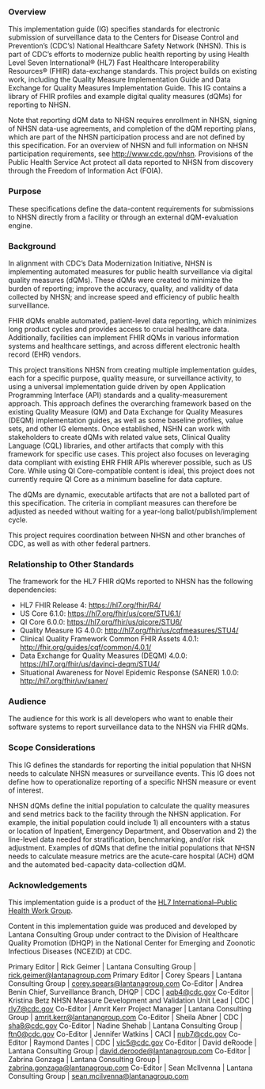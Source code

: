 ### Overview
This implementation guide (IG) specifies standards for electronic submission of surveillance data to the Centers for Disease Control and Prevention’s (CDC’s) National Healthcare Safety Network (NHSN). This is part of CDC’s efforts to modernize public health reporting by using Health Level Seven International® (HL7) Fast Healthcare Interoperability Resources® (FHIR) data-exchange standards. This project builds on existing work, including the Quality Measure Implementation Guide and Data Exchange for Quality Measures Implementation Guide. This IG contains a library of FHIR profiles and example digital quality measures (dQMs) for reporting to NHSN. 

Note that reporting dQM data to NHSN requires enrollment in NHSN, signing of NHSN data-use agreements, and completion of the dQM reporting plans, which are part of the NHSN participation process and are not defined by this specification. For an overview of NHSN and full information on NHSN participation requirements, see http://www.cdc.gov/nhsn. Provisions of the Public Health Service Act protect all data reported to NHSN from discovery through the Freedom of Information Act (FOIA). 

### Purpose ###
These specifications define the data-content requirements for submissions to NHSN directly from a facility or through an external dQM-evaluation engine.  
### Background ###
In alignment with CDC’s Data Modernization Initiative, NHSN is implementing automated measures for public health surveillance via digital quality measures (dQMs). These dQMs were created to minimize the burden of reporting; improve the accuracy, quality, and validity of data collected by NHSN; and increase speed and efficiency of public health surveillance.  

FHIR dQMs enable automated, patient-level data reporting, which minimizes long product cycles and provides access to crucial healthcare data. Additionally, facilities can implement FHIR dQMs in various information systems and healthcare settings, and across different electronic health record (EHR) vendors. 

This project transitions NHSN from creating multiple implementation guides, each for a specific purpose, quality measure, or surveillance activity, to using a universal implementation guide driven by open Application Programming Interface (API) standards and a quality-measurement approach. This approach defines the overarching framework based on the existing Quality Measure (QM) and Data Exchange for Quality Measures (DEQM) implementation guides, as well as some baseline profiles, value sets, and other IG elements. Once established, NSHN can work with stakeholders to create dQMs with related value sets, Clinical Quality Language (CQL) libraries, and other artifacts that comply with this framework for specific use cases. This project also focuses on leveraging data compliant with existing EHR FHIR APIs wherever possible, such as US Core. While using QI Core-compatible content is ideal, this project does not currently require QI Core as a minimum baseline for data capture. 

The dQMs are dynamic, executable artifacts that are not a balloted part of this specification. The criteria in compliant measures can therefore be adjusted as needed without waiting for a year-long ballot/publish/implement cycle.  

This project requires coordination between NHSN and other branches of CDC, as well as with other federal partners. 

### Relationship to Other Standards ###
The framework for the HL7 FHIR dQMs reported to NHSN has the following dependencies: 

* HL7 FHIR Release 4: https://hl7.org/fhir/R4/ 
* US Core 6.1.0: https://hl7.org/fhir/us/core/STU6.1/ 
* QI Core 6.0.0: https://hl7.org/fhir/us/qicore/STU6/ 
* Quality Measure IG 4.0.0: http://hl7.org/fhir/us/cqfmeasures/STU4/ 
* Clinical Quality Framework Common FHIR Assets 4.0.1: http://fhir.org/guides/cqf/common/4.0.1/ 
* Data Exchange for Quality Measures (DEQM) 4.0.0: https://hl7.org/fhir/us/davinci-deqm/STU4/ 
* Situational Awareness for Novel Epidemic Response (SANER) 1.0.0: http://hl7.org/fhir/uv/saner/ 

### Audience ###
The audience for this work is all developers who want to enable their software systems to report surveillance data to the NHSN via FHIR dQMs. 

### Scope Considerations ###
This IG defines the standards for reporting the initial population that NHSN needs to calculate NHSN measures or surveillance events. This IG does not define how to operationalize reporting of a specific NHSN measure or event of interest.  

NHSN dQMs define the initial population to calculate the quality measures and send metrics back to the facility through the NHSN application. For example, the initial population could include 1) all encounters with a status or location of Inpatient, Emergency Department, and Observation and 2) the line-level data needed for stratification, benchmarking, and/or risk adjustment. Examples of dQMs that define the initial populations that NHSN needs to calculate measure metrics are the acute-care hospital (ACH) dQM and the automated bed-capacity data-collection dQM. 

### Acknowledgements ###
This implementation guide is a product of the [HL7 International–Public Health Work Group](http://www.hl7.org/Special/committees/pher/).

Content in this implementation guide was produced and developed by Lantana Consulting Group under contract to the Division of Healthcare Quality Promotion (DHQP) in the National Center for Emerging and Zoonotic Infectious Diseases (NCEZID) at CDC.  

Primary Editor | Rick Geimer | Lantana Consulting Group | rick.geimer@lantanagroup.com
Primary Editor | Corey Spears | Lantana Consulting Group | corey.spears@lantanagroup.com
Co-Editor | Andrea Benin 
Chief, Surveillance Branch, DHQP | CDC | aqb4@cdc.gov
Co-Editor | Kristina Betz 
NHSN Measure Development and Validation Unit Lead | CDC | rly7@cdc.gov
Co-Editor | Amrit Kerr 
Project Manager | Lantana Consulting Group | amrit.kerr@lantanangroup.com
Co-Editor | Sheila Abner | CDC | sha8@cdc.gov
Co-Editor | Nadine Shehab | Lantana Consulting Group | ftn0@cdc.gov
Co-Editor | Jennifer Watkins | CACI | nub7@cdc.gov
Co-Editor | Raymond Dantes | CDC | vic5@cdc.gov
Co-Editor | David deRoode | Lantana Consulting Group | david.deroode@lantanagroup.com
Co-Editor | Zabrina Gonzaga | Lantana Consulting Group | zabrina.gonzaga@lantanagroup.com
Co-Editor | Sean McIlvenna | Lantana Consulting Group | sean.mcilvenna@lantanagroup.com



